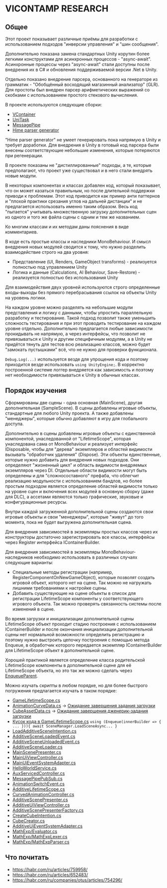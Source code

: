 # VICONTAMP RESEARCH

## Общее

Этот проект показывает различные приёмы для разработки с использованием подходов "инверсии управления" и "шин сообщения".

Дополнительно показана замена стандартных Unity корутин более легкими конструктами для асинхронных процессов - "async-await".
Асинхронные процессы через "async-await" стали доступны после внедрения их в C# и обновления поддерживаемой версии .Net в Unity.

Отдельно показано внедрение парсера, основанного на генераторе из грамматик - "Обобщённый восходящий магазинный анализатор" (GLR).
Для простоты был внедрен парсер арифметических выражений со скобками с использованием простого стекового вычисления.

В проекте используются следующие сборки:

* [VContainer](https://vcontainer.hadashikick.jp)
* [UniTask](https://github.com/Cysharp/UniTask)
* [MessagePipe](https://github.com/Cysharp/MessagePipe#unity)
* [Hime parser generator](https://cenotelie.fr/projects/hime)

"Hime parser generator" не умеет генерировать пока напрямую в Unity и требует доработки.
Для внедрения в Unity в готовый код парсера были внесены соответствующие небольшие изменения, которые потеряются при регенерации.

В проекте показаны не "дистиллированные" подходы, а те, которые предполагают, что проект уже существовал и в него стали внедрять новые модули.

В некоторых компонентах и классах добавлен код, который показывает, что он может казаться правильным, но после длительной поддержки приводи к проблемам.
Этот код приводится как пример анти паттернов и "плохой практики срезания углов на дальней дистанции" и не предлагается использовать именно таким образом.
Весь код "пытается" учитывать множественную загрузку дополнительных сцен из одного и того же файла сцены с одним и тем же названием.

Ко многим классам и их методам даны пояснения в виде комментариев.

В коде есть простые классы и наследники MonoBehaviour. И смысл внедрения новых модулей сводится к тому, что нужно разделить взаимодействие строго на два уровня:

* Представление (UI, Renders, GameObject transforms) - реализуется полностью под управлением Unity
* Логика и данные (Calculations, AI Behaviour, Save-Restore) - реализуется полностью без использования Unity

Для взаимодействия двух уровней используются строго определенные входы-выходы без прямого перебрасывания ссылок на объекты Unity на уровень логики.

На каждом уровне можно разделять на небольшие модули представления и логику с данными, чтобы упростить параллельную разработку и тестирование.
Такой подход позволит также уменьшить сложность тестирования и при этот проводить тестирование на каждом уровне отдельно.
Дополнительно предлагается любые зависимости прокидывать не напрямую, а через интерфейсы, что позволит не привязываться к Unity и другим специфичным модулям,
а в Unity не придётся тянуть для тестов всю реализацию классов, можно будет "замокать пустышками" всё, что не нужно для проверки функционала.

`Debug.Log(...)` используется везде для упрощения кода и поэтому приходится везде использовать `using UnityEngine;`.
В корректно построенной системе логгер внедряется как зависимость и поэтому нет необходимости привязываться к Unity в обычных классах.

## Порядок изучения

Сформированы две сцены - одна основная (MainScene), другая дополнительная (SampleScene).
В сцены добавлены игровые объекты, стандартные для любого Unity проекта. А также добавлены "менеджеры", которые обычно добавляют в игру для глобального доступа.

Дополнительно в сцены добавлены игровые объекты с единственной компонентой, унаследованной от "LifetimeScope", которая унаследована сама от MonoBehaviour и реализует интерфейс IDisposable, чтобы для "дерева" экземпляров и областей видимости вызывать "обработчик удаления" (Dispose).
Эти объекты единственные, которые нужно добавить для внедрения новых подходов. Они определяют "жизненный цикл" и область видимости внедряемых экземпляров через DI.
Отдельные области видимости могут быть определены и для "сложносоставного" префаба, что облегчит реализацию модульности с использованием бандлов,
но более простым подходом является определение областей видимости только на уровне сцен и включения всех модулей в основную сборку (даже для DLC),
а ассетами являются только графические, звуковые и конфигурационные ресурсы.

Внутри каждой загруженной дополнительной сцены создаются свои игровые объекты и свои "менеджеры", которые "живут" до того момента, пока не будет выгружена дополнительная сцена.

Для внедрения зависимостей в экземпляры простых классов через их конструкторы достаточно зарегистрировать все классы, интерфейсы через Register интерфейса IContainerBuilder.

Для внедрения зависимостей в экземпляры MonoBehaviour-наследников необходимо использовать в различных случаях следующие варианты:

* Специальные методы регистрации (например, RegisterComponentOnNewGameObject), которые позволят создать игровой объект, которого нет на сцене. Так можно не нагружать лишними требованиями к настройке сцены.
* Добавить существующие на сцене объекты в список для регистрации LifetimeScope компоненты у соответствующего игрового объекта. Так можно проверять связанность системы после изменений в сцене.

Во время загрузки и инициализации дополнительной сцены LifetimeScope объект проходит стадию построения с использованием IContainerBuilder
и после окончания инициализации дополнительной сцены нет нормальной возможности определить регистрацию и поэтому нужно выстроить цепочку построения с помощью метода Enqueue,
в обработчик которого передается экземпляр IContainerBuilder для LifetimeScope объект в дополнительной сцене.

Хорошей практикой является определение класса родительской LifetimeScope компоненты в дополнительной сцене для её LifetimeScope объекта,
но это так же можно сделать через [EnqueueParent](https://vcontainer.hadashikick.jp/scoping/generate-child-via-scene).

Можно изучать скрипты в любом порядке, но для более быстрого погружения предлагается изучать в таком порядке:

* [GameLifetimeScope.cs](Assets/Scripts/GameLifetimeScope.cs)
* [AnimationCurveData.cs](Assets/Scripts/AnimationCurveData.cs) -> [Ожидание завершения задания загрузки](Assets/Scripts/GameLifetimeScope.cs#L90)
* [CubeAssetData.cs](Assets/Scripts/CubeAssetData.cs) -> [Ожидание завершения дженерик-задания загрузки](Assets/Scripts/GameLifetimeScope.cs#L91)
* [Кусок кода в GameLifetimeScope.cs](Assets/Scripts/GameLifetimeScope.cs#L94) `using (Enqueue(innerBuilder => { ... })){ await SceneManager.LoadSceneAsync... }`
* [LoadAdditiveSceneIntention.cs](Assets/Scripts/LoadAdditiveSceneIntention.cs)
* [AdditiveSceneLoadedEvent.cs](Assets/Scripts/AdditiveSceneLoadedEvent.cs)
* [AdditiveSceneUnloadedEvent.cs](Assets/Scripts/AdditiveSceneUnloadedEvent.cs)
* [AdditiveSceneLoader.cs](Assets/Scripts/AdditiveSceneLoader.cs)
* [MainScenePresenter.cs](Assets/Scripts/MainScenePresenter.cs)
* [MainUiViewController.cs](Assets/Scripts/MainUiViewController.cs)
* [MainUiEventSystemAdapter.cs](Assets/Scripts/MainUiEventSystemAdapter.cs)
* [HelloWorldService.cs](Assets/Scripts/HelloWorldService.cs)
* [AuxServicedController.cs](Assets/Scripts/AuxServicedController.cs)
* [MessagePipePubSub.cs](Assets/Scripts/MessagePipePubSub.cs)
* [AnimationSwitchEvent.cs](Assets/Scripts/AnimationSwitchEvent.cs)
* [AdditiveLifetimeScope.cs](Assets/Scripts/AdditiveLifetimeScope.cs)
* [CurvedAnimationController.cs](Assets/Scripts/CurvedAnimationController.cs)
* [AdditiveScenePresenter.cs](Assets/Scripts/AdditiveScenePresenter.cs)
* [AdditiveUiViewController.cs](Assets/Scripts/AdditiveUiViewController.cs)
* [AdditiveScenePresenterFactory.cs](Assets/Scripts/AdditiveScenePresenterFactory.cs)
* [CreateCubeIntention.cs](Assets/Scripts/CreateCubeIntention.cs)
* [CubeCreator.cs](Assets/Scripts/CubeCreator.cs)
* [AdditiveUiEventSystemAdapter.cs](Assets/Scripts/AdditiveUiEventSystemAdapter.cs)
* [MathExp/Evaluator.cs](Assets/Scripts/MathExp/Evaluator.cs)
* [MathExp/MathExpLexer.cs](Assets/Scripts/MathExp/MathExpLexer.cs)
* [MathExp/MathExpParser.cs](Assets/Scripts/MathExp/MathExpParser.cs)

## Что почитать

* <https://habr.com/ru/articles/759958/>
* <https://habr.com/ru/articles/652483/>
* <https://habr.com/ru/companies/otus/articles/754296/>
